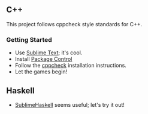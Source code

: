 ## C++

This project follows cppcheck style standards for C++.

### Getting Started

* Use [Sublime Text](http://www.sublimetext.com/); it's cool.
* Install [Package Control](https://packagecontrol.io/installation)
* Follow the [cppcheck](https://github.com/SublimeLinter/SublimeLinter-cppcheck) installation instructions.
* Let the games begin!

## Haskell

* [SublimeHaskell](https://github.com/SublimeHaskell/SublimeHaskell) seems useful; let's try it out!
